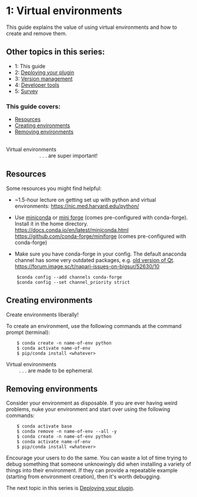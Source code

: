 # 1: Virtual environments  

This guide explains the value of using virtual environments and how to create and remove them. 

## Other topics in this series:  

* 1: This guide  
* 2: [Deploying your plugin](./2-deploying-your-plugin.md)  
* 3: [Version management](./3-version-management.md)     
* 4: [Developer tools](./4-developer-tools.md)   
* 5: [Survey](./5-Survey.md)   

### This guide covers: 
* [Resources](#resources)  
* [Creating environments](#creating-environments)  
* [Removing environments](#removing-environments)

</br>
Virtual environments  
</br>&nbsp;&nbsp;&nbsp;&nbsp;&nbsp;&nbsp;&nbsp;&nbsp;&nbsp;&nbsp;&nbsp;&nbsp;&nbsp;&nbsp;&nbsp;&nbsp;&nbsp;&nbsp;&nbsp;&nbsp;&nbsp;&nbsp;&nbsp;. . . are super important!  
</br>  

## Resources
Some resources you might find helpful: 
* ~1.5-hour lecture on getting set up with python and virtual environments:
https://nic.med.harvard.edu/python/

* Use [miniconda](https://docs.conda.io/en/latest/miniconda.html) or [mini forge](https://github.com/conda-forge/miniforge) (comes pre-configured with conda-forge). Install it in the home directory.
https://docs.conda.io/en/latest/miniconda.html  
https://github.com/conda-forge/miniforge  (comes pre-configured with conda-forge) 

* Make sure you have conda-forge in your config. The default anaconda channel has some very outdated packages, e.g. [old version of Qt](https://forum.image.sc/t/napari-issues-on-bigsur/52630/10).   
https://forum.image.sc/t/napari-issues-on-bigsur/52630/10  
```console
    $conda config --add channels conda-forge  
    $conda config --set channel_priority strict  
```

## Creating environments  
  
Create environments liberally!  

To create an environment, use the following commands at the command prompt (terminal):

```console
    $ conda create -n name-of-env python
    $ conda activate name-of-env
    $ pip/conda install <whatever> 
```

Virtual environments  
&nbsp;&nbsp;&nbsp;&nbsp;&nbsp;&nbsp;&nbsp;&nbsp;  . . . are made to be ephemeral.  

## Removing environments
Consider your environment as disposable.
If you are ever having weird problems, nuke your environment and start over using the following commands:  

```console
    $ conda activate base  
    $ conda remove -n name-of-env --all -y
    $ conda create -n name-of-env python
    $ conda activate name-of-env
    $ pip/conda install <whatever>
```  
  
Encourage your users to do the same. You can waste a lot of time trying to debug something that someone unknowingly did when installing a variety of things into their environment. If they can provide a repeatable example (starting from environment creation), then it's worth debugging.

The next topic in this series is [Deploying your plugin](./2-deploying-your-plugin.md). 
